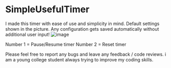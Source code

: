 
# SimpleUsefulTimer

I made this timer with ease of use and simplicity in mind. Default settings shown in the picture. Any configuration gets saved automatically without additional user input!
![image](https://github.com/user-attachments/assets/00436fab-3cb6-472b-8d0a-9980e30ac664)

Number 1 = Pause/Resume timer
Number 2 = Reset timer

Please feel free to report any bugs and leave any feedback / code reviews. i am a young college student always trying to improve my coding skills.
